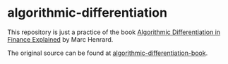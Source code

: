 ﻿# algorithmic-differentiation
 
 This repository is just a practice of the book [Algorithmic Differentiation in Finance Explained](https://www.amazon.com/Algorithmic-Differentiation-Explained-Financial-Engineering/dp/3319539787/ref=sr_1_1?ie=UTF8&qid=1517718708&sr=8-1&keywords=algorithmic+differentiation+in+finance+explained) by Marc Henrard.
 
 The original source can be found at [algorithmic-differentiation-book](https://github.com/marc-henrard/algorithmic-differentiation-book).
